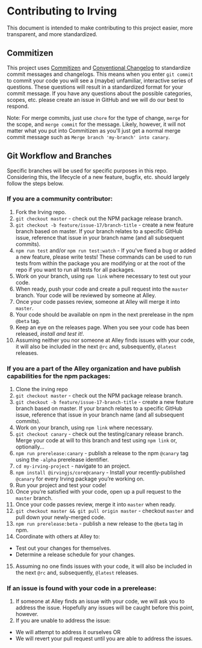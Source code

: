 # Contributing to Irving
This document is intended to make contributing to this project easier, more transparent, and more standardized.

## Commitizen
This project uses [Commitizen](https://github.com/commitizen/cz-cli) and [Conventional Changelog](https://github.com/conventional-changelog/conventional-changelog) to standardize commit messages and changelogs. This means when you enter `git commit` to commit your code you will see a (maybe) unfamiliar, interactive series of questions. These questions will result in a standardized format for your commit message. If you have any questions about the possible categories, scopes, etc. please create an issue in GitHub and we will do our best to respond.

Note: For merge commits, just use `chore` for the type of change, `merge` for the scope, and `merge commit` for the message. Likely, however, it will not matter what you put into Commitizen as you'll just get a normal merge commit message such as `Merge branch 'my-branch' into canary`.

## Git Workflow and Branches
Specific branches will be used for specific purposes in this repo. Considering this, the lifecycle of a new feature, bugfix, etc. should largely follow the steps below.

### If you are a community contributor:
1. Fork the Irving repo.
2. `git checkout master` - check out the NPM package release branch.
3. `git checkout -b feature/issue-17/branch-title` - create a new feature branch based on master. If your branch relates to a specific GitHub issue, reference that issue in your branch name (and all subsequent commits).
4. `npm run test` and/or `npm run test:watch` - If you've fixed a bug or added a new feature, please write tests! These commands can be used to run tests from within the package you are modifying or at the root of the repo if you want to run all tests for all packages.
5. Work on your branch, using `npm link` where necessary to test out your code.
6. When ready, push your code and create a pull request into the `master` branch. Your code will be reviewed by someone at Alley.
7. Once your code passes review, someone at Alley will merge it into `master`.
8. Your code should be available on npm in the next prerelease in the npm `@beta` tag.
9. Keep an eye on the releases page. When you see your code has been released, _install and test it!_.
10. Assuming neither you nor someone at Alley finds issues with your code, it will also be included in the next `@rc` and, subsequently, `@latest` releases.

### If you are a part of the Alley organization and have publish capabilities for the npm packages:
1. Clone the irving repo
2. `git checkout master` - check out the NPM package release branch.
3. `git checkout -b feature/issue-17-branch-title` - create a new feature branch based on master. If your branch relates to a specific GitHub issue, reference that issue in your branch name (and all subsequent commits).
4. Work on your branch, using `npm link` where necessary.
5. `git checkout canary` - check out the testing/canary release branch. Merge your code at will to this branch and test using `npm link` or, optionally...
6. `npm run prerelease:canary` - publish a release to the npm `@canary` tag using the `-alpha` prerelease identifier.
7. `cd my-irving-project` - navigate to an project.
8. `npm install @irvingjs/core@canary` - Install your recently-published `@canary` for every Irving package you’re working on.
9. Run your project and test your code!
10. Once you’re satisfied with your code, open up a pull request to the `master` branch.
11. Once your code passes review, merge it into `master` when ready.
12. `git checkout master && git pull origin master` - checkout `master` and pull down your newly-merged code.
13. `npm run prerelease:beta` - publish a new release to the `@beta` tag in npm.
14. Coordinate with others at Alley to:
* Test out your changes for themselves.
* Determine a release schedule for your changes.
15. Assuming no one finds issues with your code, it will also be included in the next `@rc` and, subsequently, `@latest` releases.

### If an issue is found with your code in a prerelease:
1. If someone at Alley finds an issue with your code, we will ask you to address the issue. Hopefully any issues will be caught before this point, however.
2. If you are unable to address the issue:
* We will attempt to address it ourselves OR
* We will revert your pull request until you are able to address the issues.
